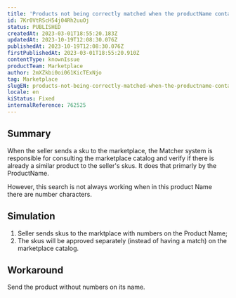 ```yaml
---
title: 'Products not being correctly matched when the productName contains numbers'
id: 7Kr0VtRScH54j04Rh2uuOj
status: PUBLISHED
createdAt: 2023-03-01T18:55:20.183Z
updatedAt: 2023-10-19T12:08:30.076Z
publishedAt: 2023-10-19T12:08:30.076Z
firstPublishedAt: 2023-03-01T18:55:20.910Z
contentType: knownIssue
productTeam: Marketplace
author: 2mXZkbi0oi061KicTExNjo
tag: Marketplace
slugEN: products-not-being-correctly-matched-when-the-productname-contains-numbers
locale: en
kiStatus: Fixed
internalReference: 762525
---
```


## Summary


When the seller sends a sku to the marketplace, the Matcher system is responsible for consulting the marketplace catalog and verify if there is already a similar product to the seller's skus.
It does that primarly by the ProductName.

However, this search is not always working when in this product Name there are number characters.


##

## Simulation



1. Seller sends skus to the marktplace with numbers on the Product Name;
2. The skus will be approved separately (instead of having a match) on the marketplace catalog.


##

## Workaround


Send the product without numbers on its name.





